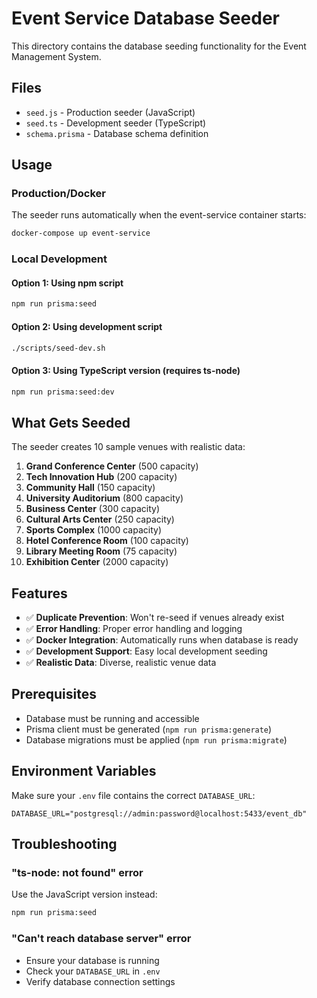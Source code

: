 # Event Service Database Seeder

This directory contains the database seeding functionality for the Event Management System.

## Files

- `seed.js` - Production seeder (JavaScript)
- `seed.ts` - Development seeder (TypeScript)
- `schema.prisma` - Database schema definition

## Usage

### Production/Docker
The seeder runs automatically when the event-service container starts:
```bash
docker-compose up event-service
```

### Local Development

#### Option 1: Using npm script
```bash
npm run prisma:seed
```

#### Option 2: Using development script
```bash
./scripts/seed-dev.sh
```

#### Option 3: Using TypeScript version (requires ts-node)
```bash
npm run prisma:seed:dev
```

## What Gets Seeded

The seeder creates 10 sample venues with realistic data:

1. **Grand Conference Center** (500 capacity)
2. **Tech Innovation Hub** (200 capacity)
3. **Community Hall** (150 capacity)
4. **University Auditorium** (800 capacity)
5. **Business Center** (300 capacity)
6. **Cultural Arts Center** (250 capacity)
7. **Sports Complex** (1000 capacity)
8. **Hotel Conference Room** (100 capacity)
9. **Library Meeting Room** (75 capacity)
10. **Exhibition Center** (2000 capacity)

## Features

- ✅ **Duplicate Prevention**: Won't re-seed if venues already exist
- ✅ **Error Handling**: Proper error handling and logging
- ✅ **Docker Integration**: Automatically runs when database is ready
- ✅ **Development Support**: Easy local development seeding
- ✅ **Realistic Data**: Diverse, realistic venue data

## Prerequisites

- Database must be running and accessible
- Prisma client must be generated (`npm run prisma:generate`)
- Database migrations must be applied (`npm run prisma:migrate`)

## Environment Variables

Make sure your `.env` file contains the correct `DATABASE_URL`:

```env
DATABASE_URL="postgresql://admin:password@localhost:5433/event_db"
```

## Troubleshooting

### "ts-node: not found" error
Use the JavaScript version instead:
```bash
npm run prisma:seed
```

### "Can't reach database server" error
- Ensure your database is running
- Check your `DATABASE_URL` in `.env`
- Verify database connection settings
